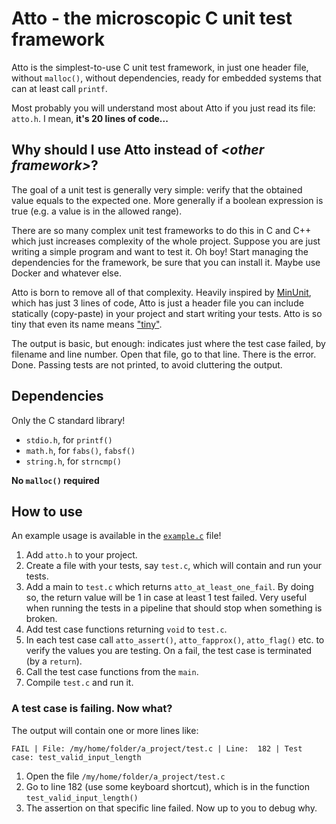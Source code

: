 Atto - the microscopic C unit test framework
===============================================================================

Atto is the simplest-to-use C unit test framework, in just one header file,
without `malloc()`, without dependencies, ready for embedded systems that
can at least call `printf`.

Most probably you will understand most about Atto if you just read its
file: `atto.h`. I mean, **it's 20 lines of code...**



Why should I use Atto instead of _\<other framework\>_?
-------------------------------------------------------

The goal of a unit test is generally very simple: verify that the obtained
value equals to the expected one. More generally if a boolean expression is
true (e.g. a value is in the allowed range).

There are so many complex unit test frameworks to do this in C and C++
which just increases complexity of the whole project. Suppose you are just
writing a simple program and want to test it. Oh boy! Start managing the
dependencies for the framework, be sure that you can install it. Maybe use
Docker and whatever else.

Atto is born to remove all of that complexity. Heavily inspired by
[MinUnit](http://www.jera.com/techinfo/jtns/jtn002.html), which has just 3
lines of code, Atto is just a header file you can include statically
(copy-paste) in your project and start writing your tests. Atto is so tiny that
even its name means ["tiny"](https://en.wikipedia.org/wiki/Atto).

The output is basic, but enough: indicates just where the test case failed, by
filename and line number. Open that file, go to that line. There is the error.
Done. Passing tests are not printed, to avoid cluttering the output.



Dependencies
----------------------------------------

Only the C standard library!

- `stdio.h`, for `printf()`
- `math.h`, for `fabs()`, `fabsf()`
- `string.h`, for `strncmp()`

**No `malloc()` required**


How to use
----------------------------------------

An example usage is available in the [`example.c`](example.c) file!

1. Add `atto.h` to your project.
2. Create a file with your tests, say `test.c`, which will contain and run
   your tests.
3. Add a main to `test.c` which returns `atto_at_least_one_fail`. By doing
   so, the return value will be 1 in case at least 1 test failed. Very useful
   when running the tests in a pipeline that should stop when something is
   broken.
4. Add test case functions returning `void` to `test.c`.
5. In each test case call `atto_assert()`, `atto_fapprox()`, `atto_flag()` etc.
   to verify the values you are testing. On a fail, the test case is terminated
   (by a `return`).
6. Call the test case functions from the `main`.
7. Compile `test.c` and run it.


### A test case is failing. Now what?

The output will contain one or more lines like:

```
FAIL | File: /my/home/folder/a_project/test.c | Line:  182 | Test case: test_valid_input_length
```

1. Open the file `/my/home/folder/a_project/test.c`
2. Go to line 182 (use some keyboard shortcut), which is in the function
   `test_valid_input_length()`
3. The assertion on that specific line failed. Now up to you to debug why.
